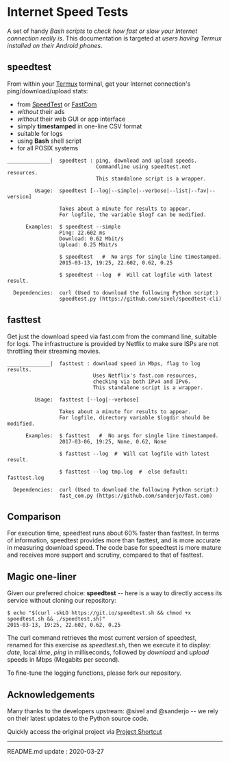 # Internet Speed Tests

A set of handy *Bash scripts* to *check how fast or slow your Internet connection really is*.
This documentation is targeted at *users having Termux installed on their Android phones*.

## speedtest

From within your [Termux](https://wiki.termux.com) terminal, get your Internet connection's ping/download/upload stats:

- from [SpeedTest](https://speedtest.net) or [FastCom](https://fast.com)
- *without* their ads
- *without* their web GUI or app interface
- simply **timestamped** in one-line CSV format
- suitable for logs
- using **Bash** shell script
- for all POSIX systems


```
______________|  speedtest : ping, download and upload speeds.
                             Commandline using speedtest.net resources.
                             This standalone script is a wrapper. 
                                        
         Usage:  speedtest [--log|--simple|--verbose|--list|--fav|--version]

                 Takes about a minute for results to appear.
                 For logfile, the variable $logf can be modified.

      Examples:  $ speedtest --simple 
                 Ping: 22.602 ms
                 Download: 0.62 Mbit/s
                 Upload: 0.25 Mbit/s
                 
                 $ speedtest   #  No args for single line timestamped.
                 2015-03-13, 19:25, 22.602, 0.62, 0.25

                 $ speedtest --log  #  Will cat logfile with latest result.

  Dependencies:  curl (Used to download the following Python script:)
                 speedtest.py (https://github.com/sivel/speedtest-cli)
```


## fasttest

Get just the download speed via fast.com from the command line,
suitable for logs. The infrastructure is provided by Netflix
to make sure ISPs are not throttling their streaming movies.


```
______________|  fasttest : download speed in Mbps, flag to log results. 
                            Uses Netflix's fast.com resources,
                            checking via both IPv4 and IPv6.
                            This standalone script is a wrapper. 

         Usage:  fasttest [--log|--verbose]

                 Takes about a minute for results to appear.
                 For logfile, directory variable $logdir should be modified.

      Examples:  $ fasttest   #  No args for single line timestamped.
                 2017-03-06, 19:25, None, 0.62, None

                 $ fasttest --log  #  Will cat logfile with latest result.

                 $ fasttest --log tmp.log  #  else default: fasttest.log

  Dependencies:  curl (Used to download the following Python script:)
                 fast_com.py (https://github.com/sanderjo/fast.com)
```


## Comparison 

For execution time, speedtest runs about 60% faster than fasttest.
In terms of information, speedtest provides more than fasttest,
and is more accurate in measuring download speed.
The code base for speedtest is more mature and receives more 
support and scrutiny, compared to that of fasttest.


## Magic one-liner

Given our preferred choice: **speedtest** -- here is a way to directly
access its service without cloning our repository:

```
$ echo "$(curl -skLO https://git.io/speedtest.sh && chmod +x speedtest.sh && ./speedtest.sh)"
2015-03-13, 19:25, 22.602, 0.62, 0.25
```

The curl command retrieves the most current version of speedtest, 
renamed for this exercise as *speedtest.sh*, then we execute it to
display: *date*, local *time*, *ping* in milliseconds, followed by
*download* and *upload* speeds in Mbps (Megabits per second).

To fine-tune the logging functions, please fork our repository.


## Acknowledgements

Many thanks to the developers upstream: @sivel and @sanderjo -- 
we rely on their latest updates to the Python source code.

Quickly access the original project via [Project Shortcut](https://git.io/speed)


---

README.md update : 2020-03-27

